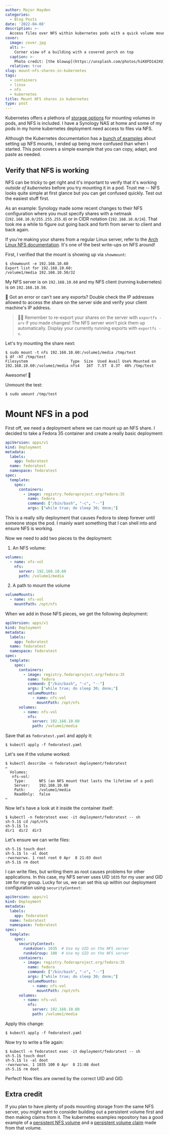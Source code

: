 ```yaml
---
author: Major Hayden
categories:
  - Blog Posts
date: '2022-04-08'
description: >-
  Access files over NFS within kubernetes pods with a quick volume mount. 🗄
cover:
  image: cover.jpg
  alt: >-
    Corner view of a building with a covered porch on top
  caption: >-
    Photo credit: [the blowup](https://unsplash.com/photos/hiK8FD142XU)
  relative: true
slug: mount-nfs-shares-in-kubernetes
tags:
  - containers
  - linux
  - nfs
  - kubernetes
title: Mount NFS shares in kubernetes
type: post
---
```


Kubernetes offers a plethora of [storage options] for mounting volumes in pods, and NFS
is included. I have a Synology NAS at home and some of my pods in my home kubernetes
deployment need access to files via NFS.

Although the Kubernetes documentation has a [bunch of examples] about setting up NFS
mounts, I ended up being more confused than when I started. This post covers a simple
example that you can copy, adapt, and paste as needed.

[storage options]: https://kubernetes.io/docs/concepts/storage/volumes/
[bunch of examples]: https://github.com/kubernetes/examples/tree/master/staging/volumes/nfs

## Verify that NFS is working

NFS can be tricky to get right and it's important to verify that it's working *outside
of kubernetes* before you try mounting it in a pod. Trust me -- NFS looks quite simple
at first glance but you can get confused quickly. Test out the easiest stuff first.

As an example: Synology made some recent changes to their NFS configuration where you
must specify shares with a netmask (`192.168.10.0/255.255.255.0`) or in CIDR notation
(`192.168.10.0/24`). That took me a while to figure out going back and forth from server
to client and back again.

If you're making your shares from a regular Linux server, refer to the [Arch Linux NFS
documentation]. It's one of the best write-ups on NFS around!

First, I verified that the mount is showing up via `showmount`:

```console
$ showmount -e 192.168.10.60
Export list for 192.168.10.60:
/volume1/media 192.168.10.50/32
```

My NFS server is on `192.168.10.60` and my NFS client (running kubernetes) is on
`192.168.10.50`.

🤔 Got an error or can't see any exports? Double check the IP addresses allowed to
access the share on the server side and verify your client machine's IP address.

> ☝🏻 Remember to re-export your shares on the server with `exportfs -arv` if you made
> changes! The NFS server won't pick them up automatically. Display your currently
> running exports with `exportfs -v`.

Let's try mounting the share next:

```
$ sudo mount -t nfs 192.168.10.60:/volume1/media /tmp/test
$ df -hT /tmp/test
Filesystem                   Type  Size  Used Avail Use% Mounted on
192.168.10.60:/volume1/media nfs4   16T  7.5T  8.3T  48% /tmp/test
```

Awesome! 🎉

Unmount the test:

```
$ sudo umount /tmp/test
```

[Arch Linux NFS documentation]: https://wiki.archlinux.org/title/NFS

# Mount NFS in a pod

First off, we need a deployment where we can mount up an NFS share. I decided to take a
Fedora 35 container and create a really basic deployment:

```yaml
apiVersion: apps/v1
kind: Deployment
metadata:
  labels:
    app: fedoratest
  name: fedoratest
  namespace: fedoratest
spec:
  template:
    spec:
      containers:
        - image: registry.fedoraproject.org/fedora:35
          name: fedora
          command: ["/bin/bash", "-c", "--"]
          args: ["while true; do sleep 30; done;"]
```

This is a really silly deployment that causes Fedora to sleep forever until someone
stops the pod. I mainly want something that I can shell into and ensure NFS is working.

Now we need to add two pieces to the deployment:

1. An NFS volume:

```yaml
volumes:
  - name: nfs-vol
    nfs:
      server: 192.168.10.60
      path: /volume1/media
```

2. A path to mount the volume

```yaml
volumeMounts:
  - name: nfs-vol
    mountPath: /opt/nfs
```

When we add in those NFS pieces, we get the following deployment:

```yaml
apiVersion: apps/v1
kind: Deployment
metadata:
  labels:
    app: fedoratest
  name: fedoratest
  namespace: fedoratest
spec:
  template:
    spec:
      containers:
        - image: registry.fedoraproject.org/fedora:35
          name: fedora
          command: ["/bin/bash", "-c", "--"]
          args: ["while true; do sleep 30; done;"]
          volumeMounts:
            - name: nfs-vol
              mountPath: /opt/nfs
      volumes:
        - name: nfs-vol
          nfs:
            server: 192.168.10.60
            path: /volume1/media
```

Save that as `fedoratest.yaml` and apply it:

```console
$ kubectl apply -f fedoratest.yaml
```

Let's see if the volume worked:

```console
$ kubectl describe -n fedoratest deployment/fedoratest
✂
  Volumes:
   nfs-vol:
    Type:      NFS (an NFS mount that lasts the lifetime of a pod)
    Server:    192.168.10.60
    Path:      /volume1/media
    ReadOnly:  false
✂
```

Now let's have a look at it inside the container itself:

```console
$ kubectl -n fedoratest exec -it deployment/fedoratest -- sh
sh-5.1$ cd /opt/nfs
sh-5.1$ ls
dir1  dir2  dir3
```

Let's ensure we can write files:

```console
sh-5.1$ touch doot
sh-5.1$ ls -al doot
-rwxrwxrwx. 1 root root 0 Apr  8 21:03 doot
sh-5.1$ rm doot
```

I can write files, but writing them as root causes problems for other applications. In
this case, my NFS server uses UID `1035` for my user and GID `100` for my group. Lucky
for us, we can set this up within our deployment configuration using `securityContext`:

```yaml
apiVersion: apps/v1
kind: Deployment
metadata:
  labels:
    app: fedoratest
  name: fedoratest
  namespace: fedoratest
spec:
  template:
    spec:
      securityContext:
        runAsUser: 1035  # Use my UID on the NFS server
        runAsGroup: 100  # Use my GID on the NFS server
      containers:
        - image: registry.fedoraproject.org/fedora:35
          name: fedora
          command: ["/bin/bash", "-c", "--"]
          args: ["while true; do sleep 30; done;"]
          volumeMounts:
            - name: nfs-vol
              mountPath: /opt/nfs
      volumes:
        - name: nfs-vol
          nfs:
            server: 192.168.10.60
            path: /volume1/media
```

Apply this change:

```console
$ kubectl apply -f fedoratest.yaml
```

Now try to write a file again:

```console
$ kubectl -n fedoratest exec -it deployment/fedoratest -- sh
sh-5.1$ touch doot
sh-5.1$ ls -al doot
-rwxrwxrwx. 1 1035 100 0 Apr  8 21:08 doot
sh-5.1$ rm doot
```

Perfect! Now files are owned by the correct UID and GID.

## Extra credit

If you plan to have plenty of pods mounting storage from the same NFS server, you might
want to consider building out a persistent volume first and then making claims from it.
The kubernetes examples repository has a good example of a [persistent NFS volume] and a
[persistent volume claim] made from that volume.

[persistent NFS volume]: https://github.com/kubernetes/examples/blob/master/staging/volumes/nfs/nfs-pv.yaml
[persistent volume claim]: https://github.com/kubernetes/examples/blob/master/staging/volumes/nfs/nfs-pvc.yaml

